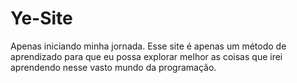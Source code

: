 # Ye-Site
Apenas iniciando minha jornada. 
Esse site é apenas um método de aprendizado para que eu possa explorar melhor as coisas que irei aprendendo nesse vasto mundo da programação. 
